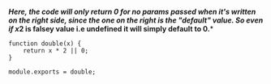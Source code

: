 ***Here, the code will only return 0 for no params passed when it's written on the right side,
since the one on the right is the "default" value. So even if x*2 is falsey value i.e undefined
it will simply default to 0.***
```
function double(x) {
    return x * 2 || 0;
}

module.exports = double;
```
